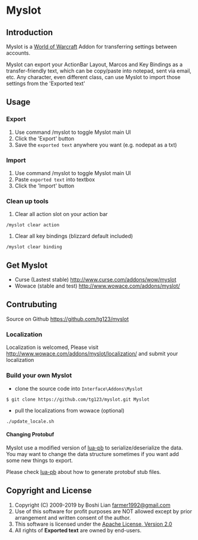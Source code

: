 # Myslot

## Introduction
Myslot is a [World of Warcraft](http://www.battle.net/wow) Addon for transferring settings between accounts.

Myslot can export your ActionBar Layout, Marcos and Key Bindings as a transfer-friendly text, 
which can be copy/paste into notepad, sent via email, etc.
Any character, even different class, can use Myslot to import those settings from the 'Exported text'

## Usage


### Export

  1. Use command /myslot to toggle Myslot main UI
  1. Click the 'Export' button
  1. Save the `exported text` anywhere you want (e.g. nodepat as a txt)

### Import
  
  1. Use command /myslot to toggle Myslot main UI
  1. Paste `exported text` into textbox
  1. Click the 'Import' button
 
### Clean up tools
  

  1. Clear all action slot on your action bar
     
    /myslot clear action

  1. Clear all key bindings (blizzard default included)
     
    /myslot clear binding


## Get Myslot

 * Curse (Lastest stable) http://www.curse.com/addons/wow/myslot
 * Wowace (stable and test) http://www.wowace.com/addons/myslot/

## Contrubuting

 Source on Github <https://github.com/tg123/myslot>

### Localization

Localization is welcomed, Please visit 
<http://www.wowace.com/addons/myslot/localization/>
and submit your localization


### Build your own Myslot

 * clone the source code into `Interface\Addons\Myslot`

```
$ git clone https://github.com/tg123/myslot.git Myslot
```
 
 * pull the localizations from wowace (optional)

```
./update_locale.sh
```
 
#### Changing Protobuf

Myslot use a modified version of [lua-pb](https://github.com/tg123/lua-pb) to serialize/deserialize the data. 
You may want to change the data structure sometimes if you want add some new things to export.

Please check [lua-pb](https://github.com/tg123/lua-pb) about how to generate protobuf stub files.


## Copyright and License
1. Copyright (C) 2009-2019 by Boshi Lian <farmer1992@gmail.com>
1. Use of this software for profit purposes are NOT allowed except by prior arrangement and written consent of the author.
1. This software is licensed under the [Apache License, Version 2.0](http://www.apache.org/licenses/LICENSE-2.0.html)
1. All rights of **Exported text** are owned by end-users.
